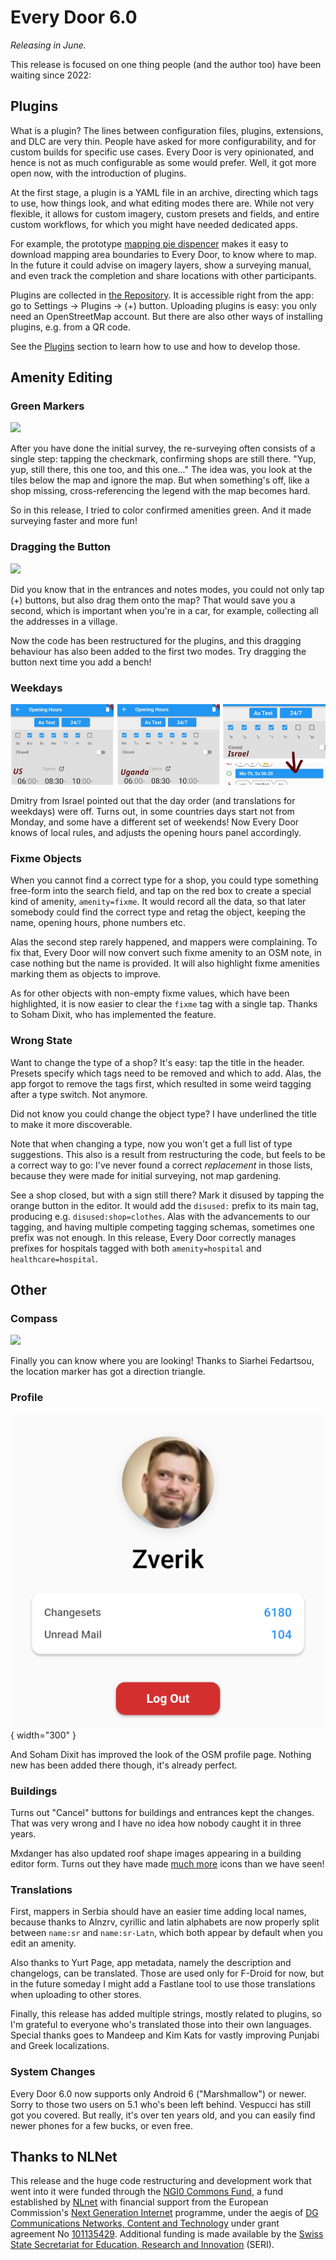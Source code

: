 # Every Door 6.0

_Releasing in June._

This release is focused on one thing people (and the author too) have been waiting since 2022:

## Plugins

What is a plugin? The lines between configuration files, plugins, extensions,
and DLC are very thin. People have asked for more configurability, and for
custom builds for specific use cases. Every Door is very opinionated, and
hence is not as much configurable as some would prefer. Well, it got
more open now, with the introduction of plugins.

At the first stage, a plugin is a YAML file in an archive, directing which
tags to use, how things look, and what editing modes there are. While not
very flexible, it allows for custom imagery, custom presets and fields, and
entire custom workflows, for which you might have needed dedicated apps.

For example, the prototype [mapping pie dispencer](https://pie.osmz.ee/1)
makes it easy to download mapping area boundaries to Every Door, to know
where to map. In the future it could advise on imagery layers, show
a surveying manual, and even track the completion and share locations
with other participants.

Plugins are collected in [the Repository](https://plugins.every-door.app/).
It is accessible right from the app: go to Settings → Plugins → (+) button.
Uploading plugins is easy: you only need an OpenStreetMap account. But
there are also other ways of installing plugins, e.g. from a QR code.

See the [Plugins](../../plugins/index.md) section to learn how to use and how
to develop those.

## Amenity Editing

### Green Markers

![](ed6-confirm.avif)

After you have done the initial survey, the re-surveying often consists
of a single step: tapping the checkmark, confirming shops are still there.
"Yup, yup, still there, this one too, and this one..." The idea was, you look
at the tiles below the map and ignore the map. But when something's off, like
a shop missing, cross-referencing the legend with the map becomes hard.

So in this release, I tried to color confirmed amenities green. And it
made surveying faster and more fun!

### Dragging the Button

![](ed6-drag.avif)

Did you know that in the entrances and notes modes, you could not only tap
(+) buttons, but also drag them onto the map? That would save you a second,
which is important when you're in a car, for example, collecting all the
addresses in a village.

Now the code has been restructured for the plugins, and this dragging
behaviour has also been added to the first two modes. Try dragging the button
next time you add a bench!

### Weekdays

![](ed6-weekdays.png)

Dmitry from Israel pointed out that the day order (and translations for
weekdays) were off. Turns out, in some countries days start not from
Monday, and some have a different set of weekends! Now Every Door knows
of local rules, and adjusts the opening hours panel accordingly.

### Fixme Objects

When you cannot find a correct type for a shop, you could type something
free-form into the search field, and tap on the red box to create
a special kind of amenity, `amenity=fixme`. It would record all the data,
so that later somebody could find the correct type and retag the object,
keeping the name, opening hours, phone numbers etc.

Alas the second step rarely happened, and mappers were complaining. To fix
that, Every Door will now convert such fixme amenity to an OSM note, in case
nothing but the name is provided. It will also highlight fixme amenities
marking them as objects to improve.

As for other objects with non-empty fixme values, which have been highlighted,
it is now easier to clear the `fixme` tag with a single tap. Thanks to Soham
Dixit, who has implemented the feature.

### Wrong State

Want to change the type of a shop? It's easy: tap the title in the header.
Presets specify which tags need to be removed and which to add. Alas, the
app forgot to remove the tags first, which resulted in some weird tagging
after a type switch. Not anymore.

Did not know you could change the object type? I have underlined the title
to make it more discoverable.

Note that when changing a type, now you won't get a full list of type suggestions.
This also is a result from restructuring the code, but feels to be a correct
way to go: I've never found a correct _replacement_ in those lists, because
they were made for initial surveying, not map gardening.

See a shop closed, but with a sign still there? Mark it disused by tapping
the orange button in the editor. It would add the `disused:` prefix to
its main tag, producing e.g. `disused:shop=clothes`. Alas with the
advancements to our tagging, and having multiple competing tagging
schemas, sometimes one prefix was not enough. In this release, Every Door
correctly manages prefixes for hospitals tagged with both `amenity=hospital`
and `healthcare=hospital`.

## Other

### Compass

![](ed6-compass.avif)

Finally you can know where you are looking! Thanks to Siarhei Fedartsou,
the location marker has got a direction triangle.

### Profile

![](ed6-profile.png){ width="300" }

And Soham Dixit has improved the look of the OSM profile page. Nothing
new has been added there though, it's already perfect.

### Buildings

Turns out "Cancel" buttons for buildings and entrances kept the changes.
That was very wrong and I have no idea how nobody caught it in three years.

Mxdanger has also updated roof shape images appearing in a building
editor form. Turns out they have made
[much more](https://commons.wikimedia.org/wiki/Category:Illustrations_of_roof_forms_(red_on_grey)) icons than we have seen!

### Translations

First, mappers in Serbia should have an easier time adding local names,
because thanks to Alnzrv, cyrillic and latin alphabets are now properly
split between `name:sr` and `name:sr-Latn`, which both appear by default
when you edit an amenity.

Also thanks to Yurt Page, app metadata, namely the description and changelogs,
can be translated. Those are used only for F-Droid for now, but in the future
someday I might add a Fastlane tool to use those translations when uploading
to other stores.

Finally, this release has added multiple strings, mostly related to plugins,
so I'm grateful to everyone who's translated those into their own languages.
Special thanks goes to Mandeep and Kim Kats for vastly improving Punjabi and
Greek localizations.

### System Changes

Every Door 6.0 now supports only Android 6 ("Marshmallow") or newer. Sorry to those two
users on 5.1 who's been left behind. Vespucci has still got you covered. But really,
it's over ten years old, and you can easily find newer phones for a few bucks,
or even free.

## Thanks to NLNet

This release and the huge code restructuring and development work that went into it
were funded through the [NGI0 Commons Fund](https://nlnet.nl/commonsfund), a fund
established by [NLnet](https://nlnet.nl) with financial support from the
European Commission's [Next Generation Internet](https://ngi.eu) programme,
under the aegis of
[DG Communications Networks, Content and Technology](https://commission.europa.eu/about-european-commission/departments-and-executive-agencies/communications-networks-content-and-technology_en)
under grant agreement No [101135429](https://cordis.europa.eu/project/id/101135429).
Additional funding is made available by the
[Swiss State Secretariat for Education, Research and Innovation](https://www.sbfi.admin.ch/sbfi/en/home.html) (SERI).
